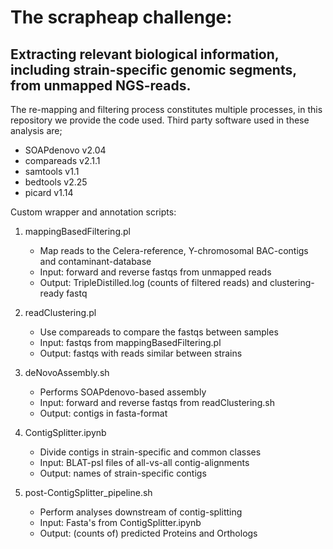 # The scrapheap challenge:
## Extracting relevant biological information, including strain-specific genomic segments, from unmapped NGS-reads.

The re-mapping and filtering process constitutes multiple processes, in this repository we provide the code used.
Third party software used in these analysis are;
* SOAPdenovo v2.04
* compareads v2.1.1
* samtools v1.1
* bedtools v2.25
* picard v1.14

Custom wrapper and annotation scripts:
1. mappingBasedFiltering.pl
    * Map reads to the Celera-reference, Y-chromosomal BAC-contigs and contaminant-database
    * Input: forward and reverse fastqs from unmapped reads
    * Output: TripleDistilled.log (counts of filtered reads) and clustering-ready fastq

1. readClustering.pl
    * Use compareads to compare the fastqs between samples
    * Input: fastqs from mappingBasedFiltering.pl
    * Output: fastqs with reads similar between strains

1. deNovoAssembly.sh
    * Performs SOAPdenovo-based assembly
    * Input: forward and reverse fastqs from readClustering.sh
    * Output: contigs in fasta-format

1. ContigSplitter.ipynb
    * Divide contigs in strain-specific and common classes
    * Input: BLAT-psl files of all-vs-all contig-alignments
    * Output: names of strain-specific contigs

1. post-ContigSplitter_pipeline.sh
    * Perform analyses downstream of contig-splitting
    * Input: Fasta's from ContigSplitter.ipynb
    * Output: (counts of) predicted Proteins and Orthologs
